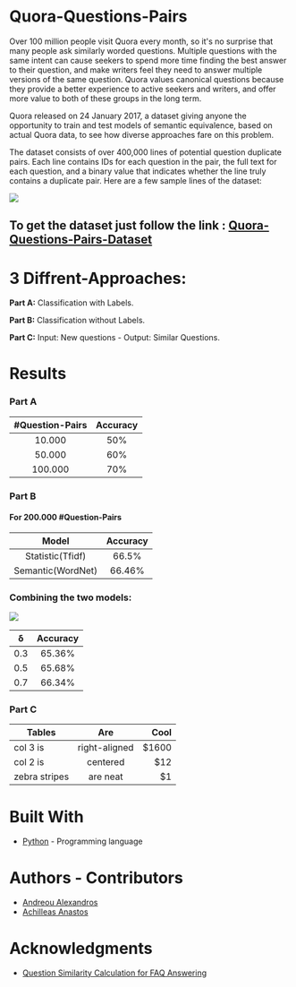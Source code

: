 # Quora-Questions-Pairs

Over 100 million people visit Quora every month, so it's no surprise that many people ask similarly worded questions. Multiple questions with the same intent can cause seekers to spend more time finding the best answer to their question, and make writers feel they need to answer multiple versions of the same question. Quora values canonical questions because they provide a better experience to active seekers and writers, and offer more value to both of these groups in the long term.

Quora released on 24 January 2017, a dataset giving anyone the opportunity to train and test models of semantic equivalence, based on actual Quora data, to see how diverse approaches fare on this problem.

The dataset consists of over 400,000 lines of potential question duplicate pairs. Each line contains IDs for each question in the pair, the full text for each question, and a binary value that indicates whether the line truly contains a duplicate pair. Here are a few sample lines of the dataset:


![](https://qph.fs.quoracdn.net/main-qimg-ea50c7a005eb7750af0b53b07c8caa60)


## To get the dataset just follow the link : [Quora-Questions-Pairs-Dataset](https://www.kaggle.com/quora/question-pairs-dataset)



# 3 Diffrent-Approaches:

**Part A:** Classification with Labels.

**Part B:** Classification without Labels.

**Part C:** Input: New questions - Output: Similar Questions.



# Results

### Part A

| #Question-Pairs        | Accuracy    |
|:----------------------:|:-----------:|
| 10.000                 | 50%         |
| 50.000                 | 60%         |
| 100.000                | 70%         |


### Part B

#### For 200.000 #Question-Pairs

| Model                  | Accuracy    |
|:----------------------:|:-----------:|
| Statistic(Tfidf)       | 66.5%       |
| Semantic(WordNet)      | 66.46%      |


### Combining the two models:

![](https://i.imgur.com/t0gqyxz.png)


| δ     |  Accuracy           |
| ----- | :-----------------: |
|  0.3  |  65.36%             |
|  0.5  |  65.68%             |
|  0.7  |  66.34%             |


### Part C

| Tables        | Are           | Cool  |
| ------------- |:-------------:| -----:|
| col 3 is      | right-aligned | $1600 |
| col 2 is      | centered      |   $12 |
| zebra stripes | are neat      |    $1 |

# Built With 
* [Python](https://www.python.org/) - Programming language

# Authors - Contributors
* [Andreou Alexandros](https://www.linkedin.com/in/alexandros-andreou-39b278136/)
* [Achilleas Anastos](https://www.linkedin.com/in/achilleas-anastos-281343123/)

# Acknowledgments

* [Question Similarity Calculation for FAQ Answering](https://ieeexplore.ieee.org/document/4438554)
